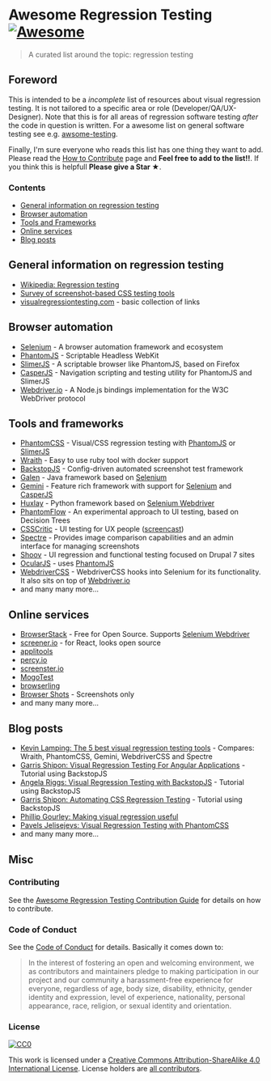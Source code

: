 # Awesome Regression Testing [![Awesome](https://cdn.rawgit.com/sindresorhus/awesome/d7305f38d29fed78fa85652e3a63e154dd8e8829/media/badge.svg)](https://github.com/sindresorhus/awesome)
> A curated list around the topic: regression testing

## Foreword
This is intended to be a *incomplete* list of resources about visual regression testing. It is not tailored to a specific area or role (Developer/QA/UX-Designer). Note that this is for all areas of regression software testing *after* the code in question is written. For a awesome list on general software testing see e.g. [awsome-testing](https://github.com/TheJambo/awesome-testing).

Finally, I'm sure everyone who reads this list has one thing they want to add. Please read the [How to Contribute](https://github.com/TheJambo/awesome-testing/blob/master/CONTRIBUTING.md) page and **Feel free to add to the list!!**. If you think this is helpfull **Please give a Star ★**.


### Contents

* [General information on regression testing](#general-information-on-regression-testing)
* [Browser automation](#browser-automation)
* [Tools and Frameworks](#tools-and-frameworks)
* [Online services](#online-services)
* [Blog posts](#blog-posts)

## General information on regression testing

- [Wikipedia: Regression testing](https://en.wikipedia.org/wiki/Regression_testing)
- [Survey of screenshot-based CSS testing tools](https://gist.github.com/cvrebert/adf91e429906a4d746cd)
- [visualregressiontesting.com](https://visualregressiontesting.com/) - basic collection of links

## Browser automation

- [Selenium](https://github.com/SeleniumHQ/selenium) - A browser automation framework and ecosystem
- [PhantomJS](https://github.com/ariya/phantomjs) - Scriptable Headless WebKit
- [SlimerJS](https://github.com/laurentj/slimerjs) - A scriptable browser like PhantomJS, based on Firefox
- [CasperJS](https://github.com/casperjs/casperjs) - Navigation scripting and testing utility for PhantomJS and SlimerJS
- [Webdriver.io](https://github.com/webdriverio/webdriverio/) - A Node.js bindings implementation for the W3C WebDriver protocol

## Tools and frameworks

- [PhantomCSS](https://github.com/Huddle/PhantomCSS) - Visual/CSS regression testing with [PhantomJS](https://github.com/ariya/phantomjs) or [SlimerJS](https://github.com/laurentj/slimerjs)
- [Wraith](https://github.com/BBC-News/wraith) - Easy to use ruby tool with docker support
- [BackstopJS](https://github.com/garris/BackstopJS) - Config-driven automated screenshot test framework
- [Galen](https://github.com/galenframework/galen) - Java framework based on [Selenium](https://github.com/SeleniumHQ/selenium)
- [Gemini](https://github.com/gemini-testing/gemini) - Feature rich framework with support for [Selenium](https://github.com/SeleniumHQ/selenium) and  [CasperJS](https://github.com/casperjs/casperjs)
- [Huxlay](https://github.com/facebookarchive/huxley) - Python framework based on [Selenium Webdriver](https://github.com/SeleniumHQ/selenium/tree/master/javascript/node/selenium-webdriver)
- [PhantomFlow](https://github.com/Huddle/PhantomFlow) - An experimental approach to UI testing, based on Decision Trees
- [CSSCritic](https://github.com/cburgmer/csscritic) - UI testing for UX people ([screencast](https://www.youtube.com/watch?v=AqQ2bNPtF60))
- [Spectre](https://github.com/wearefriday/spectre) - Provides image comparison capabilities and an admin interface for managing screenshots
- [Shoov](https://github.com/shoov/shoov) - UI regression and functional testing focused on Drupal 7 sites
- [OcularJS](https://github.com/mmacartney10/ocularjs) - uses [PhantomJS](https://github.com/ariya/phantomjs)
- [WebdriverCSS](https://github.com/webdriverio/webdrivercss) - WebdriverCSS hooks into Selenium for its functionality. It also sits on top of [Webdriver.io](https://github.com/webdriverio/webdriverio/)
- and many many more...

## Online services

- [BrowserStack](https://www.browserstack.com/) - Free for Open Source. Supports [Selenium Webdriver](https://github.com/SeleniumHQ/selenium/tree/master/javascript/node/selenium-webdriver)
- [screener.io](https://screener.io/) - for React, looks open source
- [applitools](https://applitools.com)
- [percy.io](https://percy.io/)
- [screenster.io](http://screenster.io/)
- [MogoTest](http://mogotest.com)
- [browserling](https://www.browserling.com/)
- [Browser Shots](http://browsershots.org/) - Screenshots only
- and many many more...

## Blog posts

- [Kevin Lamping: The 5 best visual regression testing tools](http://www.creativebloq.com/features/the-5-best-visual-regression-testing-tools) - Compares: Wraith, PhantomCSS, Gemini, WebdriverCSS and Spectre
- [Garris Shipon: Visual Regression Testing For Angular Applications](https://davidwalsh.name/visual-regression-testing-angular-applications) -  Tutorial using BackstopJS
- [Angela Riggs: Visual Regression Testing with BackstopJS](https://www.metaltoad.com/blog/visual-regression-testing-backstopjs) - Tutorial using BackstopJS
- [Garris Shipon: Automating CSS Regression Testing](https://css-tricks.com/automating-css-regression-testing/) - Tutorial using BackstopJS
- [Phillip Gourley: Making visual regression useful](https://medium.com/@philgourley/making-visual-regression-useful-acfae27e5031)
- [Pavels Jelisejevs: Visual Regression Testing with PhantomCSS](https://www.sitepoint.com/visual-regression-testing-with-phantomcss/)
- and many many more...

## Misc

### Contributing
See the [Awesome Regression Testing Contribution Guide](CONTRIBUTING.md) for details on how to contribute.

### Code of Conduct
See the [Code of Conduct](CODE-OF-CONDUCT.md) for details. Basically it comes down to:
> In the interest of fostering an open and welcoming environment, we as
contributors and maintainers pledge to making participation in our project and
our community a harassment-free experience for everyone, regardless of age, body
size, disability, ethnicity, gender identity and expression, level of experience,
nationality, personal appearance, race, religion, or sexual identity and orientation.


### License
[![CC0](http://mirrors.creativecommons.org/presskit/buttons/88x31/svg/by-sa.svg)](http://creativecommons.org/licenses/by-sa/4.0/)

This work is licensed under a [Creative Commons Attribution-ShareAlike 4.0 International License](http://creativecommons.org/licenses/by-sa/4.0/).
License holders are [all contributors](https://github.com/mojoaxel/awesome-regression-testing/graphs/contributors).
